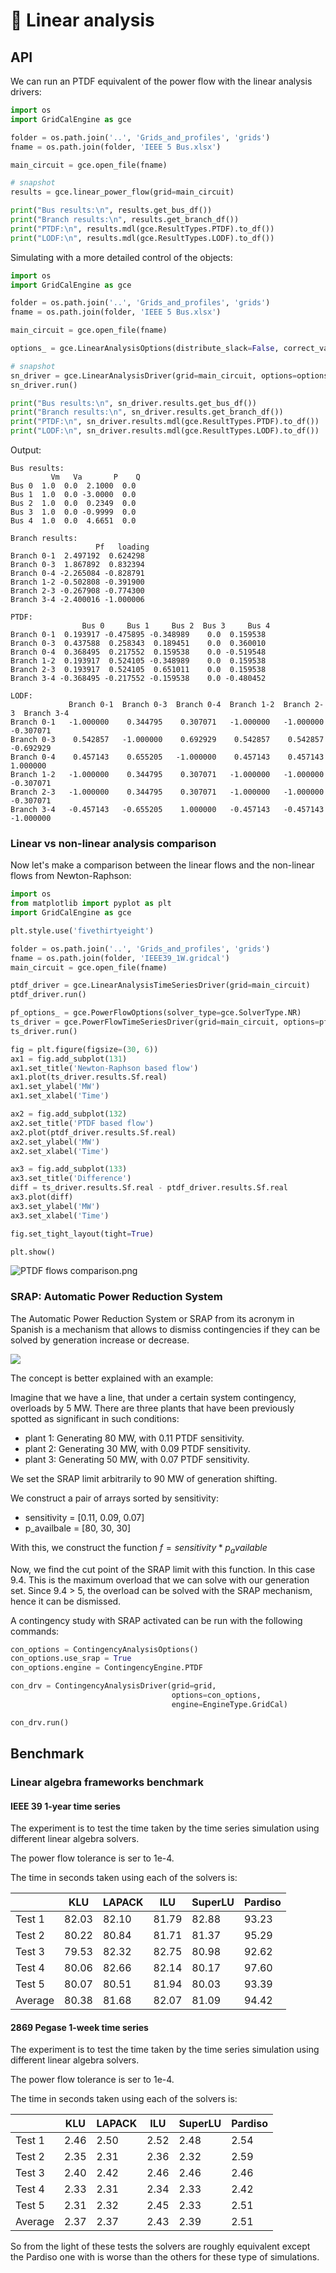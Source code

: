 # 📏 Linear analysis


## API

We can run an PTDF equivalent of the power flow with the linear analysis drivers:

```python
import os
import GridCalEngine as gce

folder = os.path.join('..', 'Grids_and_profiles', 'grids')
fname = os.path.join(folder, 'IEEE 5 Bus.xlsx')

main_circuit = gce.open_file(fname)

# snapshot
results = gce.linear_power_flow(grid=main_circuit)

print("Bus results:\n", results.get_bus_df())
print("Branch results:\n", results.get_branch_df())
print("PTDF:\n", results.mdl(gce.ResultTypes.PTDF).to_df())
print("LODF:\n", results.mdl(gce.ResultTypes.LODF).to_df())
```

Simulating with a more detailed control of the objects:

```python
import os
import GridCalEngine as gce

folder = os.path.join('..', 'Grids_and_profiles', 'grids')
fname = os.path.join(folder, 'IEEE 5 Bus.xlsx')

main_circuit = gce.open_file(fname)

options_ = gce.LinearAnalysisOptions(distribute_slack=False, correct_values=True)

# snapshot
sn_driver = gce.LinearAnalysisDriver(grid=main_circuit, options=options_)
sn_driver.run()

print("Bus results:\n", sn_driver.results.get_bus_df())
print("Branch results:\n", sn_driver.results.get_branch_df())
print("PTDF:\n", sn_driver.results.mdl(gce.ResultTypes.PTDF).to_df())
print("LODF:\n", sn_driver.results.mdl(gce.ResultTypes.LODF).to_df())
```

Output:

```text
Bus results:
         Vm   Va       P    Q
Bus 0  1.0  0.0  2.1000  0.0
Bus 1  1.0  0.0 -3.0000  0.0
Bus 2  1.0  0.0  0.2349  0.0
Bus 3  1.0  0.0 -0.9999  0.0
Bus 4  1.0  0.0  4.6651  0.0

Branch results:
                   Pf   loading
Branch 0-1  2.497192  0.624298
Branch 0-3  1.867892  0.832394
Branch 0-4 -2.265084 -0.828791
Branch 1-2 -0.502808 -0.391900
Branch 2-3 -0.267908 -0.774300
Branch 3-4 -2.400016 -1.000006

PTDF:
                Bus 0     Bus 1     Bus 2  Bus 3     Bus 4
Branch 0-1  0.193917 -0.475895 -0.348989    0.0  0.159538
Branch 0-3  0.437588  0.258343  0.189451    0.0  0.360010
Branch 0-4  0.368495  0.217552  0.159538    0.0 -0.519548
Branch 1-2  0.193917  0.524105 -0.348989    0.0  0.159538
Branch 2-3  0.193917  0.524105  0.651011    0.0  0.159538
Branch 3-4 -0.368495 -0.217552 -0.159538    0.0 -0.480452

LODF:
             Branch 0-1  Branch 0-3  Branch 0-4  Branch 1-2  Branch 2-3  Branch 3-4
Branch 0-1   -1.000000    0.344795    0.307071   -1.000000   -1.000000   -0.307071
Branch 0-3    0.542857   -1.000000    0.692929    0.542857    0.542857   -0.692929
Branch 0-4    0.457143    0.655205   -1.000000    0.457143    0.457143    1.000000
Branch 1-2   -1.000000    0.344795    0.307071   -1.000000   -1.000000   -0.307071
Branch 2-3   -1.000000    0.344795    0.307071   -1.000000   -1.000000   -0.307071
Branch 3-4   -0.457143   -0.655205    1.000000   -0.457143   -0.457143   -1.000000
```

### Linear vs non-linear analysis comparison

Now let's make a comparison between the linear flows and the non-linear flows from Newton-Raphson:

```python
import os
from matplotlib import pyplot as plt
import GridCalEngine as gce

plt.style.use('fivethirtyeight')

folder = os.path.join('..', 'Grids_and_profiles', 'grids')
fname = os.path.join(folder, 'IEEE39_1W.gridcal')
main_circuit = gce.open_file(fname)

ptdf_driver = gce.LinearAnalysisTimeSeriesDriver(grid=main_circuit)
ptdf_driver.run()

pf_options_ = gce.PowerFlowOptions(solver_type=gce.SolverType.NR)
ts_driver = gce.PowerFlowTimeSeriesDriver(grid=main_circuit, options=pf_options_)
ts_driver.run()

fig = plt.figure(figsize=(30, 6))
ax1 = fig.add_subplot(131)
ax1.set_title('Newton-Raphson based flow')
ax1.plot(ts_driver.results.Sf.real)
ax1.set_ylabel('MW')
ax1.set_xlabel('Time')

ax2 = fig.add_subplot(132)
ax2.set_title('PTDF based flow')
ax2.plot(ptdf_driver.results.Sf.real)
ax2.set_ylabel('MW')
ax2.set_xlabel('Time')

ax3 = fig.add_subplot(133)
ax3.set_title('Difference')
diff = ts_driver.results.Sf.real - ptdf_driver.results.Sf.real
ax3.plot(diff)
ax3.set_ylabel('MW')
ax3.set_xlabel('Time')

fig.set_tight_layout(tight=True)

plt.show()
```

![PTDF flows comparison.png](figures/PTDF_flows_comparison.png)


### SRAP: Automatic Power Reduction System

The Automatic Power Reduction System or SRAP from its acronym in Spanish is a mechanism that allows
to dismiss contingencies if they can be solved by generation increase or decrease.

![](figures/SRAP.png)

The concept is better explained with an example:

Imagine that we have a line, that under a certain system contingency, overloads by 5 MW.
There are three plants that have been previously spotted as significant in such conditions:

- plant 1: Generating 80 MW, with 0.11 PTDF sensitivity.
- plant 2: Generating 30 MW, with 0.09 PTDF sensitivity.
- plant 3: Generating 50 MW, with 0.07 PTDF sensitivity.

We set the SRAP limit arbitrarily to 90 MW of generation shifting.

We construct a pair of arrays sorted by sensitivity:

- sensitivity = [0.11, 0.09, 0.07]
- p_availbale = [80, 30, 30]

With this, we construct the function $f = sensitivity * p_available$

Now, we find the cut point of the SRAP limit with this function. In this case 9.4.
This is the maximum overload that we can solve with our generation set.
Since 9.4 > 5, the overload can be solved with the SRAP mechanism, hence it can be dismissed.

A contingency study with SRAP activated can be run with the following commands:

```python
con_options = ContingencyAnalysisOptions()
con_options.use_srap = True
con_options.engine = ContingencyEngine.PTDF

con_drv = ContingencyAnalysisDriver(grid=grid,
                                    options=con_options,
                                    engine=EngineType.GridCal)

con_drv.run()
```

## Benchmark

###  Linear algebra frameworks benchmark

#### IEEE 39 1-year time series

The experiment is to test the time taken by the time series simulation using different linear algebra solvers.

The power flow tolerance is ser to 1e-4.


The time in seconds taken using each of the solvers is:

|         | KLU   | LAPACK | ILU   | SuperLU | Pardiso |
|---------|-------|--------|-------|---------|---------|
| Test 1  | 82.03 | 82.10  | 81.79 | 82.88   | 93.23   |
| Test 2  | 80.22 | 80.84  | 81.71 | 81.37   | 95.29   |
| Test 3  | 79.53 | 82.32  | 82.75 | 80.98   | 92.62   |
| Test 4  | 80.06 | 82.66  | 82.14 | 80.17   | 97.60   |
| Test 5  | 80.07 | 80.51  | 81.94 | 80.03   | 93.39   |
| Average | 80.38 | 81.68  | 82.07 | 81.09   | 94.42   |


#### 2869 Pegase 1-week time series

The experiment is to test the time taken by the time series simulation using different linear algebra solvers.

The power flow tolerance is ser to 1e-4.


The time in seconds taken using each of the solvers is:

|         | KLU   | LAPACK | ILU   | SuperLU | Pardiso |
|---------|-------|--------|-------|---------|---------|
| Test 1  | 2.46  | 2.50   | 2.52  | 2.48    | 2.54    |
| Test 2  | 2.35  | 2.31   | 2.36  | 2.32    | 2.59    |
| Test 3  | 2.40  | 2.42   | 2.46  | 2.46    | 2.46    |
| Test 4  | 2.33  | 2.31   | 2.34  | 2.33    | 2.42    |
| Test 5  | 2.31  | 2.32   | 2.45  | 2.33    | 2.51    |
| Average | 2.37  | 2.37   | 2.43  | 2.39    | 2.51    |

So from the light of these tests the solvers are roughly equivalent except the Pardiso one with is
worse than the others for these type of simulations.